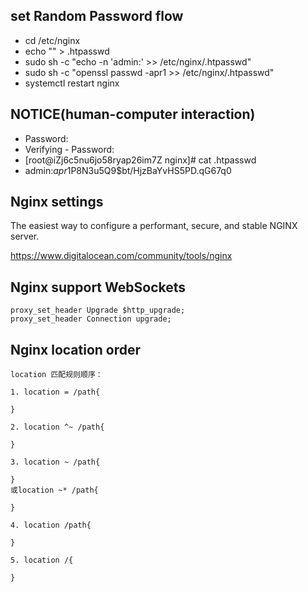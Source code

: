 ## set  Random Password flow
* cd /etc/nginx
* echo "" > .htpasswd
* sudo sh -c "echo -n 'admin:' >> /etc/nginx/.htpasswd"
* sudo sh -c "openssl passwd -apr1 >> /etc/nginx/.htpasswd"
* systemctl restart nginx

## NOTICE(human-computer interaction)
* Password: 
* Verifying - Password: 
* [root@iZj6c5nu6jo58ryap26im7Z nginx]# cat .htpasswd
* admin:$apr1$P8N3u5Q9$bt/HjzBaYvHS5PD.qG67q0

## Nginx settings

The easiest way to configure a performant, secure, and stable NGINX server.

https://www.digitalocean.com/community/tools/nginx

## Nginx support WebSockets
```
proxy_set_header Upgrade $http_upgrade;
proxy_set_header Connection upgrade;
```

## Nginx location order
```
location 匹配规则顺序：

1. location = /path{

}

2. location ^~ /path{

}

3. location ~ /path{

}
或location ~* /path{

}

4. location /path{

}

5. location /{

}

```

